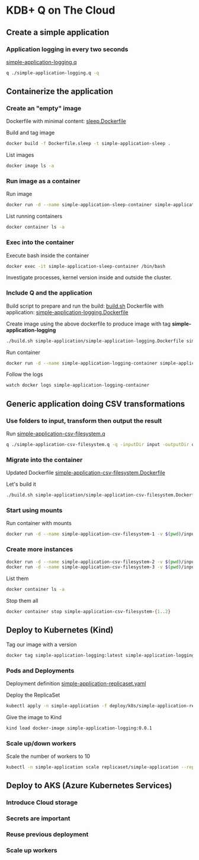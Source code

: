 # KDB+ Q on The Cloud

## Create a simple application
### Application logging in every two seconds
[simple-application-logging.q](simple-application/simple-application-logging.q)
```bash
q ./simple-application-logging.q -q
```
## Containerize the application
### Create an "empty" image
Dockerfile with minimal content: [sleep.Dockerfile](simple-application/sleep.Dockerfile)

Build and tag image
```bash
docker build -f Dockerfile.sleep -t simple-application-sleep .
```

List images
```bash
docker image ls -a
```

### Run image as a container
Run image
```bash
docker run -d --name simple-application-sleep-container simple-application-sleep
```

List running containers
```bash
docker container ls -a
```

### Exec into the container

Execute bash inside the container 
```bash
docker exec -it simple-application-sleep-container /bin/bash
```

Investigate processes, kernel version inside and outside the cluster.

### Include Q and the application
Build script to prepare and run the build: [build.sh](build.sh)
Dockerfile with application: [simple-application-logging.Dockerfile](simple-application/simple-application-logging.Dockerfile)

Create image using the above dockerfile to produce image with tag __simple-application-logging__
```bash
./build.sh simple-application/simple-application-logging.Dockerfile simple-application-logging
```

Run container
```bash
docker run -d --name simple-application-logging-container simple-application-logging
```

Follow the logs
```bash
watch docker logs simple-application-logging-container
```

## Generic application doing CSV transformations
### Use folders to input, transform then output the result
Run [simple-application-csv-filesystem.q](simple-application/simple-application-csv-filesystem.q)

```bash
q ./simple-application-csv-filesystem.q -q -inputDir input -outputDir output
```

### Migrate into the container
Updated Dockerfile [simple-application-csv-filesystem.Dockerfile](simple-application/simple-application-csv-filesystem.Dockerfile)

Let's build it
```bash
./build.sh simple-application/simple-application-csv-filesystem.Dockerfile simple-application-csv-filesystem
```

### Start using mounts
Run container with mounts
```bash
docker run -d --name simple-application-csv-filesystem-1 -v $(pwd)/input:/input -v $(pwd)/output:/output simple-application-csv-filesystem
```

### Create more instances
```bash
docker run -d --name simple-application-csv-filesystem-2 -v $(pwd)/input:/input -v $(pwd)/output:/output simple-application-csv-filesystem
docker run -d --name simple-application-csv-filesystem-3 -v $(pwd)/input:/input -v $(pwd)/output:/output simple-application-csv-filesystem
```

List them
```bash
docker container ls -a
```

Stop them all
```bash
docker container stop simple-application-csv-filesystem-{1..2}
```

## Deploy to Kubernetes (Kind)
Tag our image with a version
```bash
docker tag simple-application-logging:latest simple-application-logging:0.0.1
```

### Pods and Deployments
Deployment definition [simple-application-replicaset.yaml](deploy/k8s/simple-application-replicaset.yaml)

Deploy the ReplicaSet
```bash
kubectl apply -n simple-application -f deploy/k8s/simple-application-replicaset.yaml
```

Give the image to Kind
```bash
kind load docker-image simple-application-logging:0.0.1
```

### Scale up/down workers
Scale the number of workers to 10
```bash
kubectl -n simple-application scale replicaset/simple-application --replicas=10
```

## Deploy to AKS (Azure Kubernetes Services)
### Introduce Cloud storage
### Secrets are important
### Reuse previous deployment
### Scale up workers
